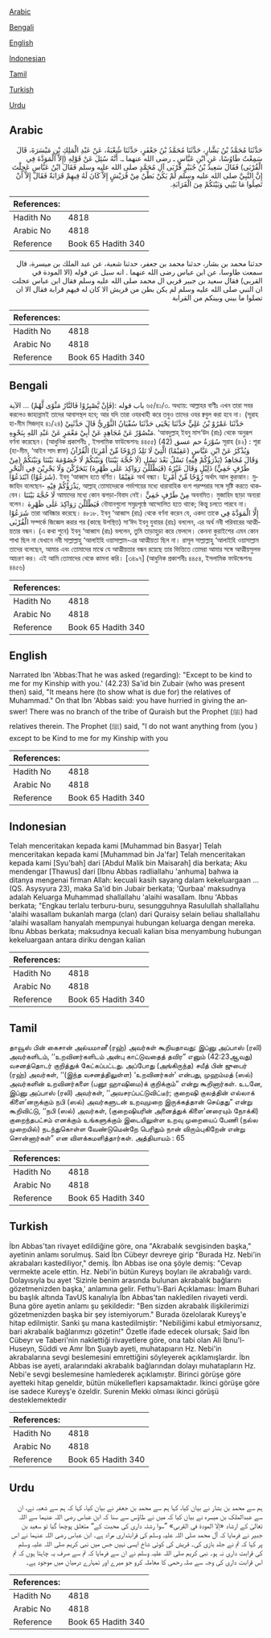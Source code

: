 [Arabic](#arabic)

[Bengali](#bengali)

[English](#english)

[Indonesian](#indonesian)

[Tamil](#tamil)

[Turkish](#turkish)

[Urdu](#urdu)

## Arabic


<div dir="rtl" lang="ar" style={{fontSize:'larger',backgroundColor:'#f8f9fa',padding:20}}>
حَدَّثَنَا مُحَمَّدُ بْنُ بَشَّارٍ، حَدَّثَنَا مُحَمَّدُ بْنُ جَعْفَرٍ، حَدَّثَنَا شُعْبَةُ، عَنْ عَبْدِ الْمَلِكِ بْنِ مَيْسَرَةَ، قَالَ سَمِعْتُ طَاوُسًا، عَنِ ابْنِ عَبَّاسٍ ـ رضى الله عنهما ـ‏.‏ أَنَّهُ سُئِلَ عَنْ قَوْلِهِ ‏(‏إِلاَّ الْمَوَدَّةَ فِي الْقُرْبَى‏)‏ فَقَالَ سَعِيدُ بْنُ جُبَيْرٍ قُرْبَى آلِ مُحَمَّدٍ صلى الله عليه وسلم فَقَالَ ابْنُ عَبَّاسٍ عَجِلْتَ إِنَّ النَّبِيَّ صلى الله عليه وسلم لَمْ يَكُنْ بَطْنٌ مِنْ قُرَيْشٍ إِلاَّ كَانَ لَهُ فِيهِمْ قَرَابَةٌ فَقَالَ إِلاَّ أَنْ تَصِلُوا مَا بَيْنِي وَبَيْنَكُمْ مِنَ الْقَرَابَةِ‏.‏
</div>
<div style={{backgroundColor:'#f8f9fa',padding:20, marginBottom: 10}}><table> <thead> <tr> <th>References:</th> <th></th> </tr> </thead> <tbody><tr><td>Hadith No</td><td>4818</td></tr><tr><td>Arabic No</td><td>4818</td></tr><tr><td>Reference</td><td>Book 65 Hadith 340</td></tr></tbody></table></div>


<div dir="rtl" lang="ar" style={{fontSize:'larger',backgroundColor:'#f8f9fa',padding:20}}>
حدثنا محمد بن بشار، حدثنا محمد بن جعفر، حدثنا شعبة، عن عبد الملك بن ميسرة، قال سمعت طاوسا، عن ابن عباس رضى الله عنهما . انه سيل عن قوله (الا المودة في القربى) فقال سعيد بن جبير قربى ال محمد صلى الله عليه وسلم فقال ابن عباس عجلت ان النبي صلى الله عليه وسلم لم يكن بطن من قريش الا كان له فيهم قرابة فقال الا ان تصلوا ما بيني وبينكم من القرابة
</div>
<div style={{backgroundColor:'#f8f9fa',padding:20, marginBottom: 10}}><table> <thead> <tr> <th>References:</th> <th></th> </tr> </thead> <tbody><tr><td>Hadith No</td><td>4818</td></tr><tr><td>Arabic No</td><td>4818</td></tr><tr><td>Reference</td><td>Book 65 Hadith 340</td></tr></tbody></table></div>

## Bengali


<div dir="ltr" lang="bn" style={{fontSize:'larger',backgroundColor:'#f8f9fa',padding:20}}>
باب قوله :(فَإِنْ يَّصْبِرُوْا فَالنَّارُ مَثْوًى لَّهُمْ) ... الآية ৬৫/৪১/৩. অধ্যায়: আল্লাহর বাণীঃ এখন তারা সবর করলেও জাহান্নামই তাদের আবাসস্থল হবে; আর যদি তারা ওযরখাহী করে তবুও তাদের ওযর ক্ববুল করা হবে না। (সূরাহ হা-মীম সিজদা্হ ৪১/২৪) حَدَّثَنَا عَمْرُوْ بْنُ عَلِيٍّ حَدَّثَنَا يَحْيَى حَدَّثَنَا سُفْيَانُ الثَّوْرِيُّ قَالَ حَدَّثَنِيْ مَنْصُوْرٌ عَنْ مُجَاهِدٍ عَنْ أَبِيْ مَعْمَرٍ عَنْ عَبْدِ اللهِ بِنَحْوِهِ. ‘আবদুল্লাহ্ ইবনু মাস‘উদ (রাঃ) থেকে অনুরূপ বর্ণনা করেছেন। (আধুনিক প্রকাশনীঃ , ইসলামিক ফাউন্ডেশনঃ ৪৪৫৫) (42) سُوْرَةُ حم عسق সূরাহ (৪২) : শূরা (হা-মীম, ‘আইন সাদ ক্বাফ) وَيُذْكَرُ عَنْ ابْنِ عَبَّاسٍ (عَقِيْمًا) الَّتِيْ لَا تَلِدُ (رُوْحًا مِّنْ أَمْرِنَا) الْقُرْآنُ وَقَالَ مُجَاهِدٌ (يَذْرَؤُكُمْ فِيْهِ) نَسْلٌ بَعْدَ نَسْلٍ (لَا حُجَّةَ بَيْنَنَا) وَبَيْنَكُمْ لَا خُصُوْمَةَ بَيْنَنَا وَبَيْنَكُمْ (مِنْ طَرْفٍ خَفِيٍّ) ذَلِيْلٍ وَقَالَ غَيْرُهُ (فَيَظْلَلْنَ رَوَاكِدَ عَلٰى ظَهْرِهٰ) يَتَحَرَّكْنَ وَلَا يَجْرِيْنَ فِي الْبَحْرِ (شَرَعُوْا) ابْتَدَعُوْا. ইবনু ‘আব্বাস হতে বর্ণিত। عَقِيْمًا অর্থ বন্ধ্যা। رُوْحًا مِّنْ أَمْرِنَا অর্থাৎ আল কুরআন। মুজাহিদ বলেছেন- يَذْرَؤُكُمْ فِيْهِ, আল্লাহ্ তোমাদেরকে গর্ভাশয়ের মধ্যে ধারাবাহিক বংশ পরম্পরার সঙ্গে সৃষ্টি করতে থাকবেন। لَا حُجَّةَ بَيْنَنَا আমাদের মধ্যে কোন ঝগড়া-বিবাদ নেই। مِنْ طَرْفٍ خَفِيٍّ অবনমিত। মুজাহিদ ছাড়া অন্যরা বলেন। فَيَظْلَلْنَ رَوَاكِدَ عَلٰى ظَهْرِهٰ নৌযানগুলো সমুদ্রপৃষ্ঠে আন্দোলিত হতে থাকে; কিন্তু চলতে পারবে না। شَرَعُوْا তারা আবিষ্কার করেছে। ৪৮১৮. ইবনু ‘আব্বাস (রাঃ) থেকে বর্ণনা করেন যে, একদা তাকে إِلَّا الْمَوَدَّةَ فِي الْقُرْبٰى সম্পর্কে জিজ্ঞেস করার পর (কাছে উপস্থিত) সা‘ঈদ ইবনু যুবায়র (রাঃ) বললেন, এর অর্থ নবী পরিবারের আত্মীয়তার বন্ধন। (এ কথা শুনে) ইবনু ‘আব্বাস (রাঃ) বললেন, তুমি তাড়াহুড়া করে ফেললে। কেননা কুরাইশের এমন কোন শাখা ছিল না যেখানে নবী সাল্লাল্লাহু ‘আলাইহি ওয়াসাল্লাম-এর আত্মীয়তা ছিল না। রাসূল সাল্লাল্লাহু ‘আলাইহি ওয়াসাল্লাম তাদের বলেছেন, আমার এবং তোমাদের মাঝে যে আত্মীয়তার বন্ধন রয়েছে তার ভিত্তিতে তোমরা আমার সঙ্গে আত্মীয়সুলভ আচরণ কর। এই আমি তোমাদের থেকে কামনা করি। [৩৪৯৭] (আধুনিক প্রকাশনীঃ ৪৪৫৪, ইসলামিক ফাউন্ডেশনঃ ৪৪৫৬)
</div>
<div style={{backgroundColor:'#f8f9fa',padding:20, marginBottom: 10}}><table> <thead> <tr> <th>References:</th> <th></th> </tr> </thead> <tbody><tr><td>Hadith No</td><td>4818</td></tr><tr><td>Arabic No</td><td>4818</td></tr><tr><td>Reference</td><td>Book 65 Hadith 340</td></tr></tbody></table></div>

## English


<div dir="ltr" lang="en" style={{fontSize:'larger',backgroundColor:'#f8f9fa',padding:20}}>
Narrated Ibn 'Abbas:That he was asked (regarding): "Except to be kind to me for my Kinship with you.' (42.23) Sa'id bin Zubair (who was present then) said, "It means here (to show what is due for) the relatives of Muhammad." On that Ibn 'Abbas said: you have hurried in giving the answer! There was no branch of the tribe of Quraish but the Prophet (ﷺ) had relatives therein. The Prophet (ﷺ) said, "I do not want anything from (you ) except to be Kind to me for my Kinship with you
</div>
<div style={{backgroundColor:'#f8f9fa',padding:20, marginBottom: 10}}><table> <thead> <tr> <th>References:</th> <th></th> </tr> </thead> <tbody><tr><td>Hadith No</td><td>4818</td></tr><tr><td>Arabic No</td><td>4818</td></tr><tr><td>Reference</td><td>Book 65 Hadith 340</td></tr></tbody></table></div>

## Indonesian


<div dir="ltr" lang="id" style={{fontSize:'larger',backgroundColor:'#f8f9fa',padding:20}}>
Telah menceritakan kepada kami [Muhammad bin Basyar] Telah menceritakan kepada kami [Muhammad bin Ja'far] Telah menceritakan kepada kami [Syu'bah] dari [Abdul Malik bin Maisarah] dia berkata; Aku mendengar [Thawus] dari [Ibnu Abbas radliallahu 'anhuma] bahwa ia ditanya mengenai firman Allah: kecuali kasih sayang dalam kekeluargaan … (QS. Asysyura 23), maka Sa'id bin Jubair berkata; 'Qurbaa' maksudnya adalah Keluarga Muhammad shallallahu 'alaihi wasallam. Ibnu 'Abbas berkata; "Engkau terlalu terburu-buru, sesungguhnya Rasulullah shallallahu 'alaihi wasallam bukanlah marga (clan) dari Quraisy selain beliau shallallahu 'alaihi wasallam hanyalah mempunyai hubungan keluarga dengan mereka. Ibnu Abbas berkata; maksudnya kecuali kalian bisa menyambung hubungan kekeluargaan antara diriku dengan kalian
</div>
<div style={{backgroundColor:'#f8f9fa',padding:20, marginBottom: 10}}><table> <thead> <tr> <th>References:</th> <th></th> </tr> </thead> <tbody><tr><td>Hadith No</td><td>4818</td></tr><tr><td>Arabic No</td><td>4818</td></tr><tr><td>Reference</td><td>Book 65 Hadith 340</td></tr></tbody></table></div>

## Tamil


<div dir="ltr" lang="ta" style={{fontSize:'larger',backgroundColor:'#f8f9fa',padding:20}}>
தாவூஸ் பின் கைசான் அல்யமானீ (ரஹ்) அவர்கள் கூறியதாவது: இப்னு அப்பாஸ் (ரலி) அவர்களிடம், ‘‘உறவினர்களிடம் அன்பு காட்டுவதைத் தவிர” எனும் (42:23ஆவது) வசனத்தொடர் குறித்துக் கேட்கப்பட்டது. அப்போது (அங்கிருந்த) சயீத் பின் ஜுபைர் (ரஹ்) அவர்கள், ‘‘(இந்த வசனத்திலுள்ள) ‘உறவினர்கள்’ என்பது, முஹம்மத் (ஸல்) அவர்களின் உறவினர்களை (பனூ ஹாஷிமை)க் குறிக்கும்” என்று கூறினார்கள். உடனே, இப்னு அப்பாஸ் (ரலி) அவர்கள், ‘‘அவசரப்பட்டுவிட்டீர்; குறைஷி குலத்தின் எல்லாக் கிளை’னருக்கும் நபி (ஸல்) அவர்களுடன் உறவுமுறை இருக்கத்தான் செய்தது” என்று கூறிவிட்டு, ‘‘நபி (ஸல்) அவர்கள், (குறைஷியரின் அனைத்துக் கிளை’னரையும் நோக்கி) குறைந்தபட்சம் எனக்கும் உங்களுக்கும் இடையிலுள்ள உறவு முறையைப் பேணி (நல்ல முறையில்) நடந்துகொள்ள வேண்டுமென்றே பெரிதும் நான் விரும்புகிறேன் என்று சொன்னார்கள்” என விளக்கமளித்தார்கள். அத்தியாயம் : 65
</div>
<div style={{backgroundColor:'#f8f9fa',padding:20, marginBottom: 10}}><table> <thead> <tr> <th>References:</th> <th></th> </tr> </thead> <tbody><tr><td>Hadith No</td><td>4818</td></tr><tr><td>Arabic No</td><td>4818</td></tr><tr><td>Reference</td><td>Book 65 Hadith 340</td></tr></tbody></table></div>

## Turkish


<div dir="ltr" lang="tr" style={{fontSize:'larger',backgroundColor:'#f8f9fa',padding:20}}>
İbn Abbas'tan rivayet edildiğine göre, ona "Akrabalık sevgisinden başka," ayetinin anlamı sorulmuş. Said İbn Cübeyr devreye girip "Burada Hz. Nebi'in akrabaları kastediliyor," demiş. İbn Abbas ise ona şöyle demiş: "Cevap vermekte acele ettin. Hz. Nebi'in bütün Kureyş boyları ile akrabaIığı vardı. Dolayısıyla bu ayet 'Sizinle benim arasında bulunan akrabalık bağlarını gözetmenizden başka,' anlamına gelir. Fethu'l-Bari Açıklaması: İmam Buhari bu başlık altında TavUS kanalıyla İbn Abbas'tan nakledilen rivayeti verdi. Buna göre ayetin anlamı şu şekildedir: "Ben sizden akrabalık ilişkilerimizi gözetmenizden başka bir şey istemiyorum." Burada özelolarak Kureyş'e hitap edilmiştir. Sanki şu mana kastedilmiştir: "Nebiliğimi kabul etmiyorsanız, bari akrabalık bağlarımızı gözetin!" Özetle ifade edecek olursak; Said İbn Cübeyr ve Taberi'nin naklettiği rivayetlere göre, ona tabi olan Ali İbnu'l-Huseyn, Süddi ve Amr İbn Şuayb ayeti, muhatapıarın Hz. Nebi'in akrabalarına sevgi beslemesini emrettiğini söyleyerek açıklamışlardır. İbn Abbas ise ayeti, aralarındaki akrabalık bağlarından dolayı muhatapların Hz. Nebi'e sevgi beslemesine hamlederek açıklamıştır. Birinci görüşe göre ayetteki hitap geneldir, bütün mükellefleri kapsamaktadır. İkinci görüşe göre ise sadece Kureyş'e özeldir. Surenin Mekki olması ikinci görüşü desteklemektedir
</div>
<div style={{backgroundColor:'#f8f9fa',padding:20, marginBottom: 10}}><table> <thead> <tr> <th>References:</th> <th></th> </tr> </thead> <tbody><tr><td>Hadith No</td><td>4818</td></tr><tr><td>Arabic No</td><td>4818</td></tr><tr><td>Reference</td><td>Book 65 Hadith 340</td></tr></tbody></table></div>

## Urdu


<div dir="rtl" lang="ur" style={{fontSize:'larger',backgroundColor:'#f8f9fa',padding:20}}>
ہم سے محمد بن بشار نے بیان کیا، کہا ہم سے محمد بن جعفر نے بیان کیا، کہا کہ ہم سے شعبہ نے، ان سے عبدالملک بن میسرہ نے بیان کیا کہ میں نے طاؤس سے سنا کہ ابن عباس رضی اللہ عنہما سے اللہ تعالیٰ کے ارشاد «إلا المودة في القربى‏» ”سوا رشتہ داری کی محبت کے“ متعلق پوچھا گیا تو سعید بن جبیر نے فرمایا کہ آل محمد صلی اللہ علیہ وسلم کی قرابتداری مراد ہے۔ ابن عباس رضی اللہ عنہما نے اس پر کہا کہ تم نے جلد بازی کی۔ قریش کی کوئی شاخ ایسی نہیں جس میں نبی کریم صلی اللہ علیہ وسلم کی قرابت داری نہ ہو۔ نبی کریم صلی اللہ علیہ وسلم نے ان سے فرمایا کہ تم سے صرف یہ چاہتا ہوں کہ تم اس قرابت داری کی وجہ سے صلہ رحمی کا معاملہ کرو جو میرے اور تمہارے درمیان میں موجود ہے۔
</div>
<div style={{backgroundColor:'#f8f9fa',padding:20, marginBottom: 10}}><table> <thead> <tr> <th>References:</th> <th></th> </tr> </thead> <tbody><tr><td>Hadith No</td><td>4818</td></tr><tr><td>Arabic No</td><td>4818</td></tr><tr><td>Reference</td><td>Book 65 Hadith 340</td></tr></tbody></table></div>